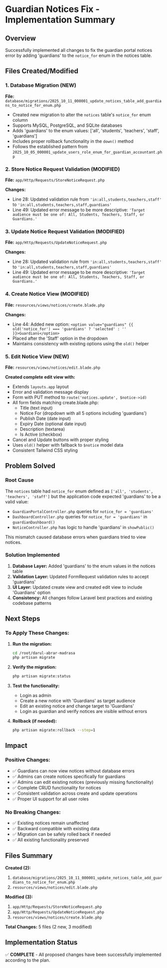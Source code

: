 # Guardian Notices Fix - Implementation Summary

## Overview
Successfully implemented all changes to fix the guardian portal notices error by adding 'guardians' to the `notice_for` enum in the notices table.

## Files Created/Modified

### 1. Database Migration (NEW)
**File:** `database/migrations/2025_10_11_000001_update_notices_table_add_guardians_to_notice_for_enum.php`

- Created new migration to alter the `notices` table's `notice_for` enum column
- Supports MySQL, PostgreSQL, and SQLite databases
- Adds 'guardians' to the enum values: ['all', 'students', 'teachers', 'staff', 'guardians']
- Includes proper rollback functionality in the `down()` method
- Follows the established pattern from `2025_10_05_000001_update_users_role_enum_for_guardian_accountant.php`

### 2. Store Notice Request Validation (MODIFIED)
**File:** `app/Http/Requests/StoreNoticeRequest.php`

**Changes:**
- Line 28: Updated validation rule from `'in:all,students,teachers,staff'` to `'in:all,students,teachers,staff,guardians'`
- Line 49: Updated error message to be more descriptive: `'Target audience must be one of: All, Students, Teachers, Staff, or Guardians.'`

### 3. Update Notice Request Validation (MODIFIED)
**File:** `app/Http/Requests/UpdateNoticeRequest.php`

**Changes:**
- Line 28: Updated validation rule from `'in:all,students,teachers,staff'` to `'in:all,students,teachers,staff,guardians'`
- Line 49: Updated error message to be more descriptive: `'Target audience must be one of: All, Students, Teachers, Staff, or Guardians.'`

### 4. Create Notice View (MODIFIED)
**File:** `resources/views/notices/create.blade.php`

**Changes:**
- Line 44: Added new option: `<option value="guardians" {{ old('notice_for') === 'guardians' ? 'selected' : '' }}>Guardians</option>`
- Placed after the 'Staff' option in the dropdown
- Maintains consistency with existing options using the `old()` helper

### 5. Edit Notice View (NEW)
**File:** `resources/views/notices/edit.blade.php`

**Created complete edit view with:**
- Extends `layouts.app` layout
- Error and validation message display
- Form with PUT method to `route('notices.update', $notice->id)`
- All form fields matching create.blade.php:
  - Title (text input)
  - Notice For (dropdown with all 5 options including 'guardians')
  - Publish Date (date input)
  - Expiry Date (optional date input)
  - Description (textarea)
  - Is Active (checkbox)
- Cancel and Update buttons with proper styling
- Uses `old()` helper with fallback to `$notice` model data
- Consistent Tailwind CSS styling

## Problem Solved

### Root Cause
The `notices` table had `notice_for` enum defined as `['all', 'students', 'teachers', 'staff']` but the application code expected 'guardians' to be a valid value:
- `GuardianPortalController.php` queries for `notice_for = 'guardians'`
- `DashboardController.php` queries for `notice_for = 'guardians'` in `guardianDashboard()`
- `NoticeController.php` has logic to handle 'guardians' in `showPublic()`

This mismatch caused database errors when guardians tried to view notices.

### Solution Implemented
1. **Database Layer:** Added 'guardians' to the enum values in the notices table
2. **Validation Layer:** Updated FormRequest validation rules to accept 'guardians'
3. **UI Layer:** Updated create view and created edit view to include 'Guardians' option
4. **Consistency:** All changes follow Laravel best practices and existing codebase patterns

## Next Steps

### To Apply These Changes:

1. **Run the migration:**
   ```bash
   cd /root/darul-abrar-madrasa
   php artisan migrate
   ```

2. **Verify the migration:**
   ```bash
   php artisan migrate:status
   ```

3. **Test the functionality:**
   - Login as admin
   - Create a new notice with 'Guardians' as target audience
   - Edit an existing notice and change target to 'Guardians'
   - Login as guardian and verify notices are visible without errors

4. **Rollback (if needed):**
   ```bash
   php artisan migrate:rollback --step=1
   ```

## Impact

### Positive Changes:
- ✅ Guardians can now view notices without database errors
- ✅ Admins can create notices specifically for guardians
- ✅ Admins can edit existing notices (previously missing functionality)
- ✅ Complete CRUD functionality for notices
- ✅ Consistent validation across create and update operations
- ✅ Proper UI support for all user roles

### No Breaking Changes:
- ✅ Existing notices remain unaffected
- ✅ Backward compatible with existing data
- ✅ Migration can be safely rolled back if needed
- ✅ All existing functionality preserved

## Files Summary

**Created (2):**
1. `database/migrations/2025_10_11_000001_update_notices_table_add_guardians_to_notice_for_enum.php`
2. `resources/views/notices/edit.blade.php`

**Modified (3):**
1. `app/Http/Requests/StoreNoticeRequest.php`
2. `app/Http/Requests/UpdateNoticeRequest.php`
3. `resources/views/notices/create.blade.php`

**Total Changes:** 5 files (2 new, 3 modified)

## Implementation Status
✅ **COMPLETE** - All proposed changes have been successfully implemented according to the plan.
